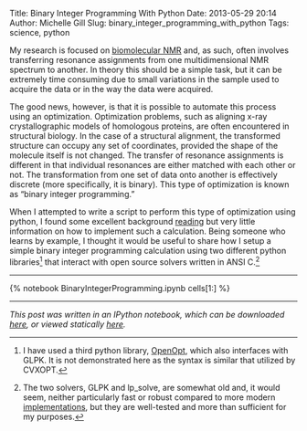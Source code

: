 Title: Binary Integer Programming With Python
Date: 2013-05-29 20:14
Author: Michelle Gill
Slug: binary_integer_programming_with_python
Tags: science, python

My research is focused on [biomolecular NMR](http://modernscientist.com/pages/about.html) and, as such, often involves transferring resonance assignments from one multidimensional NMR spectrum to another. In theory this should be a simple task, but it can be extremely time consuming due to small variations in the sample used to acquire the data or in the way the data were acquired.

The good news, however, is that it is possible to automate this process using an optimization. Optimization problems, such as aligning x-ray crystallographic models of homologous proteins, are often encountered in structural biology. In the case of a structural alignment, the transformed structure can occupy any set of coordinates, provided the shape of the molecule itself is not changed. The transfer of resonance assignments is different in that individual resonances are either matched with each other or not. The transformation from one set of data onto another is effectively discrete (more specifically, it is binary). This type of optimization is known as “binary integer programming.” 


When I attempted to write a script to perform this type of optimization using python, I found some excellent background [reading](http://www.sce.carleton.ca/faculty/chinneck/po/Chapter13.pdf) but very little information on how to implement such a calculation. Being someone who learns by example, I thought it would be useful to share how I setup a simple binary integer programming calculation using two different python libraries[^openopt] that interact with open source solvers written in ANSI C.[^slow_os]

---------

[^slow_os]: The two solvers, GLPK and lp_solve, are somewhat old and, it would seem, neither particularly fast or robust compared to more modern [implementations](http://www.statistik.tuwien.ac.at/forschung/CS/CS-2012-1complete.pdf), but they are well-tested and more than sufficient for my purposes.

[^openopt]: I have used a third python library, [OpenOpt](http://openopt.org/Welcome), which also interfaces with GLPK. It is not demonstrated here as the syntax is similar that utilized by CVXOPT.




{% notebook BinaryIntegerProgramming.ipynb cells[1:] %}

---------

*This post was written in an IPython notebook, which can be downloaded [here](https://github.com/mlgill/modernscientist.github.com/blob/master/notebooks/BinaryIntegerProgramming.ipynb), or viewed statically [here](http://nbviewer.ipython.org/url/modernscientist.github.com/notebooks/BinaryIntegerProgramming.ipynb).* 


